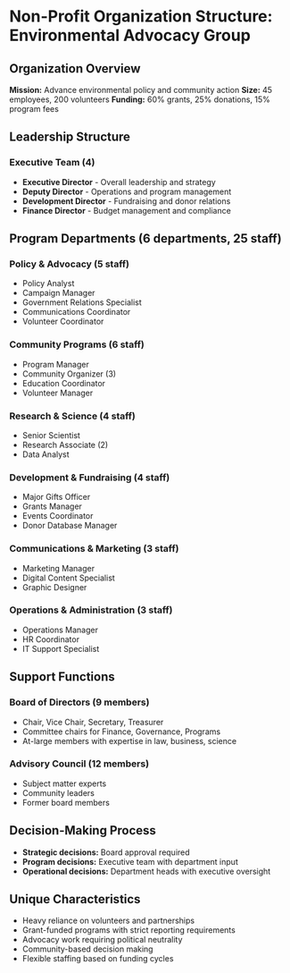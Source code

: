 # Non-Profit Organization Structure: Environmental Advocacy Group

## Organization Overview
**Mission:** Advance environmental policy and community action
**Size:** 45 employees, 200 volunteers
**Funding:** 60% grants, 25% donations, 15% program fees

## Leadership Structure

### Executive Team (4)
- **Executive Director** - Overall leadership and strategy
- **Deputy Director** - Operations and program management
- **Development Director** - Fundraising and donor relations
- **Finance Director** - Budget management and compliance

## Program Departments (6 departments, 25 staff)

### Policy & Advocacy (5 staff)
- Policy Analyst
- Campaign Manager
- Government Relations Specialist
- Communications Coordinator
- Volunteer Coordinator

### Community Programs (6 staff)
- Program Manager
- Community Organizer (3)
- Education Coordinator
- Volunteer Manager

### Research & Science (4 staff)
- Senior Scientist
- Research Associate (2)
- Data Analyst

### Development & Fundraising (4 staff)
- Major Gifts Officer
- Grants Manager
- Events Coordinator
- Donor Database Manager

### Communications & Marketing (3 staff)
- Marketing Manager
- Digital Content Specialist
- Graphic Designer

### Operations & Administration (3 staff)
- Operations Manager
- HR Coordinator
- IT Support Specialist

## Support Functions

### Board of Directors (9 members)
- Chair, Vice Chair, Secretary, Treasurer
- Committee chairs for Finance, Governance, Programs
- At-large members with expertise in law, business, science

### Advisory Council (12 members)
- Subject matter experts
- Community leaders
- Former board members

## Decision-Making Process
- **Strategic decisions:** Board approval required
- **Program decisions:** Executive team with department input
- **Operational decisions:** Department heads with executive oversight

## Unique Characteristics
- Heavy reliance on volunteers and partnerships
- Grant-funded programs with strict reporting requirements
- Advocacy work requiring political neutrality
- Community-based decision making
- Flexible staffing based on funding cycles
